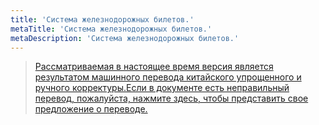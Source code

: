 ```yaml
---
title: 'Система железнодорожных билетов.'
metaTitle: 'Система железнодорожных билетов.'
metaDescription: 'Система железнодорожных билетов.'
---
```


> [Рассматриваемая в настоящее время версия является результатом машинного перевода китайского упрощенного и ручного корректуры.Если в документе есть неправильный перевод, пожалуйста, нажмите здесь, чтобы представить свое предложение о переводе.](https://crwd.in/newbeclaptrap)
